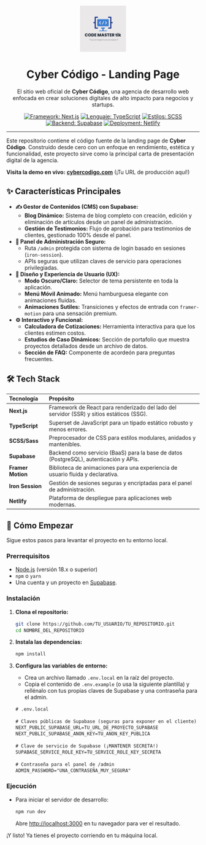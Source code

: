 <div align="center">
  <img src="public/LOGO.jpg" alt="Cyber Código Logo" width="120" />
  <h1>Cyber Código - Landing Page</h1>
  <p>El sitio web oficial de <strong>Cyber Código</strong>, una agencia de desarrollo web enfocada en crear soluciones digitales de alto impacto para negocios y startups.</p>
</div>

<div align="center">

[![Framework: Next.js](https://img.shields.io/badge/Framework-Next.js-black?style=for-the-badge&logo=next.js&logoColor=white)](https://nextjs.org/)
[![Lenguaje: TypeScript](https://img.shields.io/badge/Lenguaje-TypeScript-blue?style=for-the-badge&logo=typescript&logoColor=white)](https://www.typescriptlang.org/)
[![Estilos: SCSS](https://img.shields.io/badge/Estilos-SCSS-hotpink?style=for-the-badge&logo=sass&logoColor=white)](https://sass-lang.com/)
[![Backend: Supabase](https://img.shields.io/badge/Backend-Supabase-brightgreen?style=for-the-badge&logo=supabase&logoColor=white)](https://supabase.io/)
[![Deployment: Netlify](https://img.shields.io/badge/Deployment-Netlify-00C7B7?style=for-the-badge&logo=netlify&logoColor=white)](https://www.netlify.com/)

</div>

---

Este repositorio contiene el código fuente de la landing page de **Cyber Código**. Construido desde cero con un enfoque en rendimiento, estética y funcionalidad, este proyecto sirve como la principal carta de presentación digital de la agencia.

**Visita la demo en vivo:** [**cybercodigo.com**](https://cybercodigo.netlify.app/) (¡Tu URL de producción aquí!)

## ✨ Características Principales

-   **✍️ Gestor de Contenidos (CMS) con Supabase:**
    -   **Blog Dinámico:** Sistema de blog completo con creación, edición y eliminación de artículos desde un panel de administración.
    -   **Gestión de Testimonios:** Flujo de aprobación para testimonios de clientes, gestionado 100% desde el panel.
-   **🔐 Panel de Administración Seguro:**
    -   Ruta `/admin` protegida con sistema de login basado en sesiones (`iron-session`).
    -   APIs seguras que utilizan claves de servicio para operaciones privilegiadas.
-   **🎨 Diseño y Experiencia de Usuario (UX):**
    -   **Modo Oscuro/Claro:** Selector de tema persistente en toda la aplicación.
    -   **Menú Móvil Animado:** Menú hamburguesa elegante con animaciones fluidas.
    -   **Animaciones Sutiles:** Transiciones y efectos de entrada con `framer-motion` para una sensación premium.
-   **⚙️ Interactivo y Funcional:**
    -   **Calculadora de Cotizaciones:** Herramienta interactiva para que los clientes estimen costos.
    -   **Estudios de Caso Dinámicos:** Sección de portafolio que muestra proyectos detallados desde un archivo de datos.
    -   **Sección de FAQ:** Componente de acordeón para preguntas frecuentes.

## 🛠️ Tech Stack

| Tecnología | Propósito |
| :--- | :--- |
| **Next.js** | Framework de React para renderizado del lado del servidor (SSR) y sitios estáticos (SSG). |
| **TypeScript** | Superset de JavaScript para un tipado estático robusto y menos errores. |
| **SCSS/Sass** | Preprocesador de CSS para estilos modulares, anidados y mantenibles. |
| **Supabase** | Backend como servicio (BaaS) para la base de datos (PostgreSQL), autenticación y APIs. |
| **Framer Motion** | Biblioteca de animaciones para una experiencia de usuario fluida y declarativa. |
| **Iron Session** | Gestión de sesiones seguras y encriptadas para el panel de administración. |
| **Netlify** | Plataforma de despliegue para aplicaciones web modernas. |

## 🚀 Cómo Empezar

Sigue estos pasos para levantar el proyecto en tu entorno local.

### Prerrequisitos

-   [Node.js](https://nodejs.org/) (versión 18.x o superior)
-   `npm` o `yarn`
-   Una cuenta y un proyecto en [Supabase](https://supabase.io/).

### Instalación

1.  **Clona el repositorio:**
    ```sh
    git clone https://github.com/TU_USUARIO/TU_REPOSITORIO.git
    cd NOMBRE_DEL_REPOSITORIO
    ```

2.  **Instala las dependencias:**
    ```sh
    npm install
    ```

3.  **Configura las variables de entorno:**
    -   Crea un archivo llamado `.env.local` en la raíz del proyecto.
    -   Copia el contenido de `.env.example` (o usa la siguiente plantilla) y rellénalo con tus propias claves de Supabase y una contraseña para el admin.

    ```env
    # .env.local

    # Claves públicas de Supabase (seguras para exponer en el cliente)
    NEXT_PUBLIC_SUPABASE_URL=TU_URL_DE_PROYECTO_SUPABASE
    NEXT_PUBLIC_SUPABASE_ANON_KEY=TU_ANON_KEY_PUBLICA

    # Clave de servicio de Supabase (¡MANTENER SECRETA!)
    SUPABASE_SERVICE_ROLE_KEY=TU_SERVICE_ROLE_KEY_SECRETA

    # Contraseña para el panel de /admin
    ADMIN_PASSWORD="UNA_CONTRASEÑA_MUY_SEGURA"
    ```

### Ejecución

-   Para iniciar el servidor de desarrollo:
    ```sh
    npm run dev
    ```
    Abre [http://localhost:3000](http://localhost:3000) en tu navegador para ver el resultado.

¡Y listo! Ya tienes el proyecto corriendo en tu máquina local.
